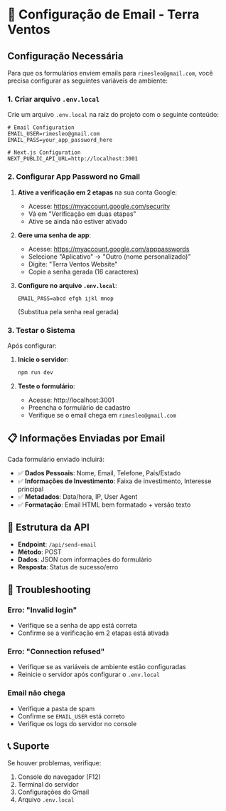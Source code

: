 # 📧 Configuração de Email - Terra Ventos

## Configuração Necessária

Para que os formulários enviem emails para `rimesleo@gmail.com`, você precisa configurar as seguintes variáveis de ambiente:

### 1. Criar arquivo `.env.local`

Crie um arquivo `.env.local` na raiz do projeto com o seguinte conteúdo:

```env
# Email Configuration
EMAIL_USER=rimesleo@gmail.com
EMAIL_PASS=your_app_password_here

# Next.js Configuration
NEXT_PUBLIC_API_URL=http://localhost:3001
```

### 2. Configurar App Password no Gmail

1. **Ative a verificação em 2 etapas** na sua conta Google:

   - Acesse: https://myaccount.google.com/security
   - Vá em "Verificação em duas etapas"
   - Ative se ainda não estiver ativado

2. **Gere uma senha de app**:

   - Acesse: https://myaccount.google.com/apppasswords
   - Selecione "Aplicativo" → "Outro (nome personalizado)"
   - Digite: "Terra Ventos Website"
   - Copie a senha gerada (16 caracteres)

3. **Configure no arquivo `.env.local`**:
   ```env
   EMAIL_PASS=abcd efgh ijkl mnop
   ```
   (Substitua pela senha real gerada)

### 3. Testar o Sistema

Após configurar:

1. **Inicie o servidor**:

   ```bash
   npm run dev
   ```

2. **Teste o formulário**:
   - Acesse: http://localhost:3001
   - Preencha o formulário de cadastro
   - Verifique se o email chega em `rimesleo@gmail.com`

## 📋 Informações Enviadas por Email

Cada formulário enviado incluirá:

- ✅ **Dados Pessoais**: Nome, Email, Telefone, País/Estado
- ✅ **Informações de Investimento**: Faixa de investimento, Interesse principal
- ✅ **Metadados**: Data/hora, IP, User Agent
- ✅ **Formatação**: Email HTML bem formatado + versão texto

## 🔧 Estrutura da API

- **Endpoint**: `/api/send-email`
- **Método**: POST
- **Dados**: JSON com informações do formulário
- **Resposta**: Status de sucesso/erro

## 🚨 Troubleshooting

### Erro: "Invalid login"

- Verifique se a senha de app está correta
- Confirme se a verificação em 2 etapas está ativada

### Erro: "Connection refused"

- Verifique se as variáveis de ambiente estão configuradas
- Reinicie o servidor após configurar o `.env.local`

### Email não chega

- Verifique a pasta de spam
- Confirme se `EMAIL_USER` está correto
- Verifique os logs do servidor no console

## 📞 Suporte

Se houver problemas, verifique:

1. Console do navegador (F12)
2. Terminal do servidor
3. Configurações do Gmail
4. Arquivo `.env.local`
